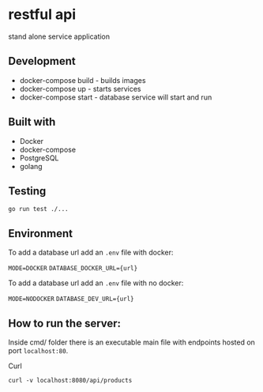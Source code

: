 # restful api

stand alone service application

## Development

* docker-compose build - builds images
* docker-compose up - starts services
* docker-compose start - database service will start and run 

## Built with 

* Docker
* docker-compose
* PostgreSQL
* golang

## Testing

`go run test ./...`

## Environment

To add a database url add an `.env` file with docker:

`MODE=DOCKER`
`DATABASE_DOCKER_URL={url}`

To add a database url add an `.env` file with no docker:

`MODE=NODOCKER`
`DATABASE_DEV_URL={url}`

## How to run the server:

Inside cmd/ folder there is an executable main file 
with endpoints hosted on port `localhost:80`. 

Curl

`curl -v localhost:8080/api/products`